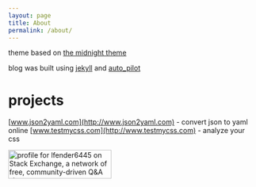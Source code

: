 ```yaml
---
layout: page
title: About
permalink: /about/
---
```


theme based on [the midnight theme](https://github.com/mattgraham/midnight)

blog was built using [jekyll](http://jekyllrb.com/) and [auto_pilot](https://github.com/lfender6445/auto_pilot)

# projects

[www.json2yaml.com](http://www.json2yaml.com) - convert json to yaml online
[www.testmycss.com](http://www.testmycss.com) - analyze your css

<a href="http://stackexchange.com/users/1529114">
<img src="http://stackexchange.com/users/flair/1529114.png?theme=dark" width="208" height="58" alt="profile for lfender6445 on Stack Exchange, a network of free, community-driven Q&amp;A sites" title="profile for lfender6445 on Stack Exchange, a network of free, community-driven Q&amp;A sites">
</a>
